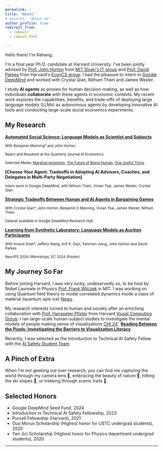 ```yaml
---
permalink: /
title: "About"
# excerpt: "About me"
author_profile: true
redirect_from: 
  - /about/
  - /about.html

---
```


Hello there! I'm Kehang.

I'm a final year Ph.D. candidate at Harvard University. I've been jointly advised by [Prof. John Horton](https://mitsloan.mit.edu/faculty/directory/john-j-horton) from [MIT Sloan's IT group](https://mitsloan.mit.edu/faculty/academic-groups/information-technology/faculty-research-centers) and [Prof. David Parkes](https://parkes.seas.harvard.edu/) from Harvard's [EconCS group](https://econcs.seas.harvard.edu/). 
I had the pleasure to intern in [Google DeepMind](https://deepmind.google/) and worked with Crystal Qian, Nithum Thain and James Wexler.


I study **AI agents** as proxies for human decision-making, as well as how individuals **collaborate** with these agents in economic contexts. 
My recent work explores the capabilities, benefits, and trade-offs of deploying large language models (LLMs) as autonomous agents by developing innovative AI tools and conducting large-scale social economics experiments.


<!-- The central problem I aim to address is how to make **mechanism design** more applicable in real-world scenarios. Many theoretically optimal mechanisms are seldom applied in practice due to their complexity.

My work focuses on using Large Language Models (LLMs) as **Proxies** for Human behaviors in traditional lab experiments. People can express their intentions in natural language, and an LLM agent will act as their proxy within the mechanism. -->


<!-- I am generally interested in modelling human behaviors and mechanism design.

In the short term,, I am exploring these two directions:
1. Do Language Models (LMs) behave like Humans?
2. Are predictions made on LMs valid on Humans? 

Looking ahead, my long-term scope concerning two questions:
1. How to better model Human Behaviors with AI?
2. How to increase the Welfare of Human Being with AI modeling? -->

## My Research

**[Automated Social Science: Language Models as Scientist and Subjects](https://arxiv.org/abs/2404.11794)**

<sub>With Benjamin Manning* and John Horton .</sub>

<sub>Reject and Resubmit at the Quarterly Journal of Economics.</sub>

<sub> Selected Media: [Marginal revolution](https://marginalrevolution.com/marginalrevolution/2024/03/its-happening-economic-science-edition.html), [The Future of Being Human](https://futureofbeinghuman.com/p/can-ai-be-used-to-automate-social), [One Useful Thing](https://www.oneusefulthing.org/p/four-singularities-for-research),  </sub>

<!-- [AI Breakfast](https://aibreakfast.beehiiv.com/p/llmbased-system-designs-runs-social-experiments),  -->
<!-- [AI in Education](https://www.linkedin.com/pulse/ai-education-new-research-6th-may-ray-fleming-h7xge/) -->
<!-- [LLM in Science](https://llminscience.com/),  -->
**[Choose Your Agent: Tradeoffs in Adopting AI Advisors, Coaches,
and Delegates in Multi-Party Negotiation]**

<sub>Intern work in Google DeepMind, with Nithum Thain, Vivian Tsai, James Wexler, Crystal Qian</sub>

**[Strategic Tradeoffs Between Human and AI Agents in Bargaining Games](https://arxiv.org/pdf/2509.09071)**

<sub>With Crystal Qian*, John Horton, Benjamin S Manning, Vivian Tsai, James Wexler, Nithum Thain</sub>

<sub>Dataset available in Google DeepMind Research Hub</sub>

**[Learning from Synthetic Laboratory: Language Models as Auction Participants](https://arxiv.org/pdf/2507.09083?)**

<sub>With Anand Shah*, Jeffery Wang, Arif K. Dayi, Yanchen Jiang, John Horton and David Parkes</sub>

<sub>NeurIPS 2024 (Workshop), EC 2024 (Poster)</sub>


<!-- Don't hesitate to email me if you are interested in research opportunities or want to collaborate. I constantly mentor undergrad and grad students from Harvard, MIT and other schools. -->

## My Journey So Far

Before joining Harvard, I was very lucky, undeservedly so, to be host by Nobel Laureate in Physics [Prof. Frank Wilczek](https://physics.mit.edu/faculty/frank-wilczek/) in MIT. I was working on using Quantum field theory to model correlated dynamics inside a class of material (quantum spin ice) [News](https://meetings.aps.org/Meeting/MAR22/Session/K51.5).

My research interests turned to human and society after an enriching collaboration with [Prof. Hanspeter Pfister](https://seas.harvard.edu/person/hanspeter-pfister) from Harvard [Viusal Computing Group](https://vcg.seas.harvard.edu/). I ran large-scale human-subject studies to investigate the mental models of people making sense of visualizations [CHI 24'](https://programs.sigchi.org/chi/2024/program/content/147374). 
[**Reading Between the Pixels: Investigating the Barriers to Visualization Literacy**](/files/reading-between-pixels.pdf)

Recently, I was selected as the Introduction to Technical AI Safety Fellow with the [AI Safety Student Team](https://haist.ai/)


## A Pinch of Extra

When I'm not geeking out over research, you can find me capturing the world through my camera lens 📸, embracing the beauty of nature 🌲, hitting the ski slopes 🎿, or trekking through scenic trails 🥾.


## Selected Honors 
- Google DeepMind Seed Fund, 2024
- Introduction to Technical AI Safety Fellowship, 2023
- Purcell Fellowship (Harvard), 2021
- Guo Moruo Scholarship (Highest honor for USTC undergrad students), 2020 
- Yan Jici  Scholarship (Highest honor for Physics department undergrad students), 2020 


---

<!-- Example: editing a markdown file for a talk
![Editing a markdown file for a talk](/images/editing-talk.png) -->
